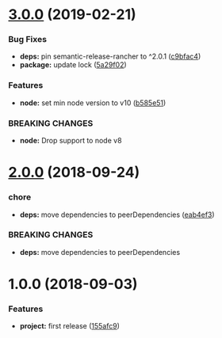 # [3.0.0](https://github.com/lgaticaq/gitlab-rancher-config/compare/v2.0.0...v3.0.0) (2019-02-21)


### Bug Fixes

* **deps:** pin semantic-release-rancher to ^2.0.1 ([c9bfac4](https://github.com/lgaticaq/gitlab-rancher-config/commit/c9bfac4))
* **package:** update lock ([5a29f02](https://github.com/lgaticaq/gitlab-rancher-config/commit/5a29f02))


### Features

* **node:** set min node version to v10 ([b585e51](https://github.com/lgaticaq/gitlab-rancher-config/commit/b585e51))


### BREAKING CHANGES

* **node:** Drop support to node v8

# [2.0.0](https://github.com/lgaticaq/gitlab-rancher-config/compare/v1.0.0...v2.0.0) (2018-09-24)


### chore

* **deps:** move dependencies to peerDependencies ([eab4ef3](https://github.com/lgaticaq/gitlab-rancher-config/commit/eab4ef3))


### BREAKING CHANGES

* **deps:** move dependencies to peerDependencies

# 1.0.0 (2018-09-03)


### Features

* **project:** first release ([155afc9](https://github.com/lgaticaq/gitlab-rancher-config/commit/155afc9))

